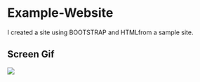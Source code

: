 <h1>Example-Website</h1>

I created a site using BOOTSTRAP and HTMLfrom a sample site.

<h2>Screen Gif</h2>

![](ekran.gif)


